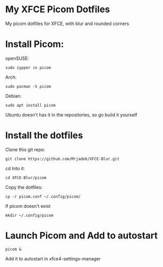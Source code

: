 # My XFCE Picom Dotfiles

My picom dotfiles for XFCE, with blur and rounded corners

# Install Picom:

openSUSE:
```
sudo zypper in picom
```
Arch:
```
sudo pacman -S picom

```
Debian:

```
sudo apt install picom
```
Ubuntu doesn't has it in the repositories, so go build it yourself

# Install the dotfiles

Clone this git repo:
```
git clone https://github.com/Mrjadek/XFCE-Blur.git
```
cd Into it:
```
cd XFCE-Blur/picom
```
Copy the dotfiles:
```
cp -r picom.conf ~/.config/picom/

```
If picom doesn't exist
```
mkdir ~/.config/picom
```
# Launch Picom and Add to autostart

```
picom &

```
Add it to autostart in xfce4-settings-manager

